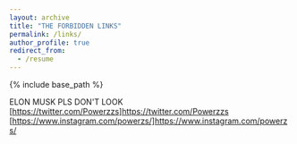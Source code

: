 ```yaml
---
layout: archive
title: "THE FORBIDDEN LINKS"
permalink: /links/
author_profile: true
redirect_from:
  - /resume
---
```


{% include base_path %}

ELON MUSK PLS DON'T LOOK
[https://twitter.com/Powerzzs]https://twitter.com/Powerzzs
[https://www.instagram.com/powerzs/]https://www.instagram.com/powerzs/
